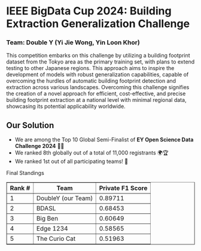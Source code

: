# IEEE BigData Cup 2024: Building Extraction Generalization Challenge

### Team: Double Y (Yi Jie Wong, Yin Loon Khor)

This competition embarks on this challenge by utilizing a building footprint dataset from the Tokyo area as the primary training set, with plans to extend testing to other Japanese regions. This approach aims to inspire the development of models with robust generalization capabilities, capable of overcoming the hurdles of automatic building footprint detection and extraction across various landscapes. Overcoming this challenge signifies the creation of a novel approach for efficient, cost-effective, and precise building footprint extraction at a national level with minimal regional data, showcasing its potential applicability worldwide.

## Our Solution

- We are among the Top 10 Global Semi-Finalist of **EY Open Science Data Challenge 2024** 🎉🥳 </br>
- We ranked 8th globally out of a total of 11,000 registrants 🌍🏆 </br>
- We ranked 1st out of all participating teams! 🏅

<!DOCTYPE html>
<html lang="en">
<head>
    <meta charset="UTF-8">
    <meta name="viewport" content="width=device-width, initial-scale=1.0">
    Final Standings
</head>
<body>
    <table border="1">
        <tr>
            <th>Rank #</th>
            <th>Team</th>
            <th>Private F1 Score</th>
        </tr>
        <tr>
            <td>1</td>
            <td>DoubleY (our Team)</td>
            <td>0.89711</td>
        </tr>
        <tr>
            <td>2</td>
            <td>BDASL</td>
            <td>0.68453</td>
        </tr>
        <tr>
            <td>3</td>
            <td>Big Ben</td>
            <td>0.60649</td>
        </tr>
        <tr>
            <td>4</td>
            <td>Edge 1234</td>
            <td>0.58565</td>
        </tr>
        <tr>
            <td>5</td>
            <td>The Curio Cat</td>
            <td>0.51963</td>
        </tr>
    </table>
</body>
</html>
